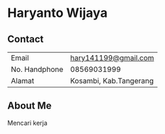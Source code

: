 # Haryanto Wijaya

## Contact
|||
|---|---|
|Email  |hary141199@gmail.com|
|No. Handphone  |08569031999|
|Alamat |Kosambi, Kab.Tangerang|

## About Me
Mencari kerja
